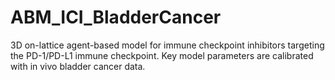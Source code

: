 # ABM_ICI_BladderCancer
3D on-lattice agent-based model for immune checkpoint inhibitors targeting the PD-1/PD-L1 immune checkpoint. Key model parameters are calibrated with in vivo bladder cancer data.
